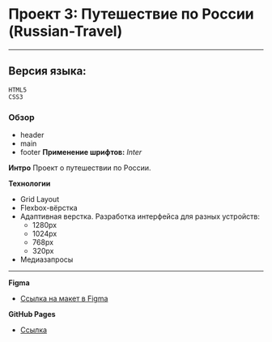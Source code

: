 # Проект 3: Путешествие по России (Russian-Travel)
_________________________

## Версия языка:
```
HTML5
CSS3
```

### Обзор
* header
* main
* footer
__Применение шрифтов:__
_Inter_

**Интро**
Проект о путешествии по России.

**Технологии**
* Grid Layout
* Flexbox-вёрстка
* Адаптивная верстка. Разработка интерфейса для разных устройств:
  * 1280px
  * 1024px
  * 768px
  * 320px
* Медиазапросы

_________________________

**Figma**

* [Ссылка на макет в Figma](https://www.figma.com/file/5S2WSbEFL6awjVWJ0NWL8Q/Sprint-3_-Russia-_-desktop-mobile?node-id=28503%3A0)


**GitHub Pages**
* [Ссылка](https://killer-cat.github.io/russian-travel/)




 